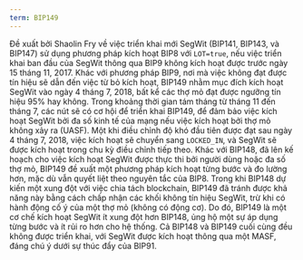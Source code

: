 ```yaml
---
term: BIP149
---
```


Đề xuất bởi Shaolin Fry về việc triển khai mới SegWit (BIP141, BIP143, và BIP147) sử dụng phương pháp kích hoạt BIP8 với `LOT=true`, nếu việc triển khai ban đầu của SegWit thông qua BIP9 không kích hoạt được trước ngày 15 tháng 11, 2017. Khác với phương pháp BIP9, nơi mà việc không đạt được tín hiệu sẽ dẫn đến việc từ bỏ kích hoạt, BIP149 nhằm mục đích kích hoạt SegWit vào ngày 4 tháng 7, 2018, bất kể các thợ mỏ đạt được ngưỡng tín hiệu 95% hay không. Trong khoảng thời gian tám tháng từ tháng 11 đến tháng 7, các nút sẽ có cơ hội để triển khai BIP149, để đảm bảo việc kích hoạt SegWit bởi đa số kinh tế của mạng nếu việc kích hoạt bởi thợ mỏ không xảy ra (UASF). Một khi điều chỉnh độ khó đầu tiên được đạt sau ngày 4 tháng 7, 2018, việc kích hoạt sẽ chuyển sang `LOCKED_IN`, và SegWit sẽ được kích hoạt trong chu kỳ điều chỉnh tiếp theo. Khác với BIP148, đã lên kế hoạch cho việc kích hoạt SegWit được thực thi bởi người dùng hoặc đa số thợ mỏ, BIP149 đề xuất một phương pháp kích hoạt từng bước và đo lường hơn, mặc dù vẫn quyết liệt theo nguyên tắc của BIP8. Trong khi BIP148 dự kiến một xung đột với việc chia tách blockchain, BIP149 đã tránh được khả năng này bằng cách chấp nhận các khối không tín hiệu SegWit, trừ khi có hành động cố ý của một thợ mỏ (không có động cơ). Do đó, BIP149 là một cơ chế kích hoạt SegWit ít xung đột hơn BIP148, ủng hộ một sự áp dụng từng bước và ít rủi ro hơn cho hệ thống. Cả BIP148 và BIP149 cuối cùng đều không được triển khai, với SegWit được kích hoạt thông qua một MASF, đáng chú ý dưới sự thúc đẩy của BIP91.